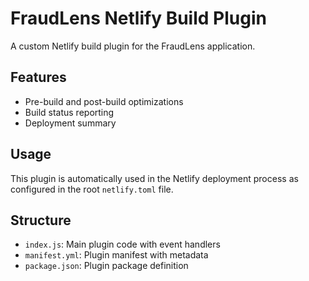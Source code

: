 # FraudLens Netlify Build Plugin

A custom Netlify build plugin for the FraudLens application.

## Features

- Pre-build and post-build optimizations
- Build status reporting
- Deployment summary

## Usage

This plugin is automatically used in the Netlify deployment process as configured in the root `netlify.toml` file.

## Structure

- `index.js`: Main plugin code with event handlers
- `manifest.yml`: Plugin manifest with metadata
- `package.json`: Plugin package definition
